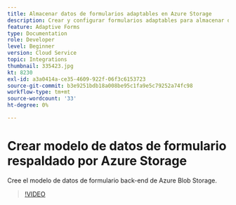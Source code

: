 ```yaml
---
title: Almacenar datos de formularios adaptables en Azure Storage
description: Crear y configurar formularios adaptables para almacenar datos en Azure Storage.
feature: Adaptive Forms
type: Documentation
role: Developer
level: Beginner
version: Cloud Service
topic: Integrations
thumbnail: 335423.jpg
kt: 8230
exl-id: a3a0414a-ce35-4609-922f-06f3c6153723
source-git-commit: b3e9251bdb18a008be95c1fa9e5c79252a74fc98
workflow-type: tm+mt
source-wordcount: '33'
ht-degree: 0%

---
```


# Crear modelo de datos de formulario respaldado por Azure Storage

Cree el modelo de datos de formulario back-end de Azure Blob Storage.

>[!VIDEO](https://video.tv.adobe.com/v/335423?quality=12&learn=on)
